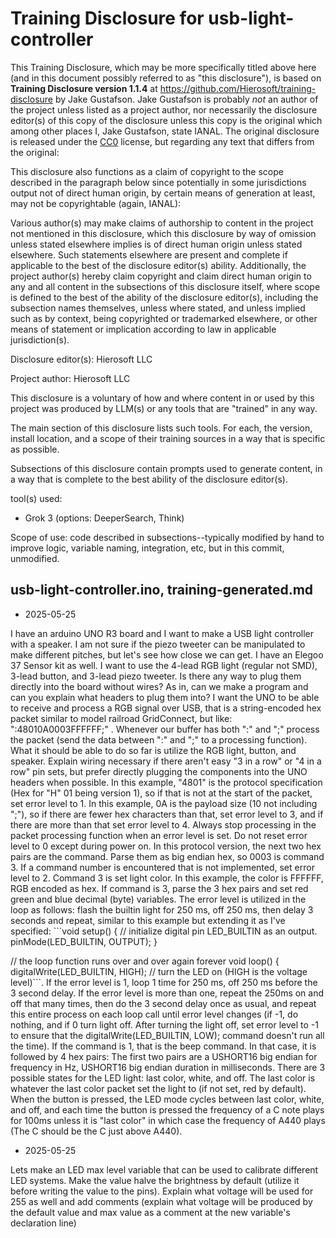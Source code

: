 # Training Disclosure for usb-light-controller
This Training Disclosure, which may be more specifically titled above here (and in this document possibly referred to as "this disclosure"), is based on **Training Disclosure version 1.1.4** at https://github.com/Hierosoft/training-disclosure by Jake Gustafson. Jake Gustafson is probably *not* an author of the project unless listed as a project author, nor necessarily the disclosure editor(s) of this copy of the disclosure unless this copy is the original which among other places I, Jake Gustafson, state IANAL. The original disclosure is released under the [CC0](https://creativecommons.org/public-domain/cc0/) license, but regarding any text that differs from the original:

This disclosure also functions as a claim of copyright to the scope described in the paragraph below since potentially in some jurisdictions output not of direct human origin, by certain means of generation at least, may not be copyrightable (again, IANAL):

Various author(s) may make claims of authorship to content in the project not mentioned in this disclosure, which this disclosure by way of omission unless stated elsewhere implies is of direct human origin unless stated elsewhere. Such statements elsewhere are present and complete if applicable to the best of the disclosure editor(s) ability. Additionally, the project author(s) hereby claim copyright and claim direct human origin to any and all content in the subsections of this disclosure itself, where scope is defined to the best of the ability of the disclosure editor(s), including the subsection names themselves, unless where stated, and unless implied such as by context, being copyrighted or trademarked elsewhere, or other means of statement or implication according to law in applicable jurisdiction(s).

Disclosure editor(s): Hierosoft LLC

Project author: Hierosoft LLC

This disclosure is a voluntary of how and where content in or used by this project was produced by LLM(s) or any tools that are "trained" in any way.

The main section of this disclosure lists such tools. For each, the version, install location, and a scope of their training sources in a way that is specific as possible.

Subsections of this disclosure contain prompts used to generate content, in a way that is complete to the best ability of the disclosure editor(s).

tool(s) used:
- Grok 3 (options: DeeperSearch, Think)

Scope of use: code described in subsections--typically modified by hand to improve logic, variable naming, integration, etc, but in this commit, unmodified.

## usb-light-controller.ino, training-generated.md
- 2025-05-25

I have an arduino UNO R3 board and I want to make a USB light controller with a speaker. I am not sure if the piezo tweeter can be manipulated to make different pitches, but let's see how close we can get. I have an Elegoo 37 Sensor kit as well. I want to use the 4-lead RGB light (regular not SMD), 3-lead button, and 3-lead piezo tweeter. Is there any way to plug them directly into the board without wires? As in, can we make a program and can you explain what headers to plug them into? I want the UNO to be able to receive and process a RGB signal over USB, that is a string-encoded hex packet similar to model railroad GridConnect, but like: ":48010A0003FFFFFF;" . Whenever our buffer has both ":" and ";" process the packet (send the data between ":" and ";" to a processing function). What it should be able to do so far is utilize the RGB light, button, and speaker. Explain wiring necessary if there aren't easy "3 in a row" or "4 in a row" pin sets, but prefer directly plugging the components into the UNO headers when possible. In this example, "4801" is the protocol specification (Hex for "H" 01 being version 1), so if that is not at the start of the packet, set error level to 1. In this example, 0A is the payload size (10 not including ";"), so if there are fewer hex characters than that, set error level to 3, and if there are more than that set error level to 4. Always stop processing in the packet processing function when an error level is set. Do not reset error level to 0 except during power on. In this protocol version, the next two hex pairs are the command. Parse them as big endian hex, so 0003 is command 3. If a command number is encountered that is not implemented, set error level to 2. Command 3 is set light color. In this example, the color is FFFFFF, RGB encoded as hex. If command is 3, parse the 3 hex pairs and set red green and blue decimal (byte) variables. The error level is utilized in the loop as follows: flash the builtin light for 250 ms, off 250 ms, then delay 3 seconds and repeat, similar to this example but extending it as I've specified: ```void setup() {
  // initialize digital pin LED_BUILTIN as an output.
  pinMode(LED_BUILTIN, OUTPUT);
}

// the loop function runs over and over again forever
void loop() {
  digitalWrite(LED_BUILTIN, HIGH);   // turn the LED on (HIGH is the voltage level)```. If the error level is 1, loop 1 time for 250 ms, off 250 ms before the 3 second delay. If the error level is more than one, repeat the 250ms on and off that many times, then do the 3 second delay once as usual, and repeat this entire process on each loop call until error level changes (if -1, do nothing, and if 0 turn light off. After turning the light off, set error level to -1 to ensure that the digitalWrite(LED_BUILTIN, LOW); command doesn't run all the time). If the command is 1, that is the beep command. In that case, it is followed by 4 hex pairs: The first two pairs are a USHORT16 big endian for frequency in Hz, USHORT16 big endian duration in milliseconds. There are 3 possible states for the LED light: last color, white, and off. The last color is whatever the last color packet set the light to (if not set, red by default). When the button is pressed, the LED mode cycles between last color, white, and off, and each time the button is pressed the frequency of a C note plays for 100ms unless it is "last color" in which case the frequency of A440 plays (The C should be the C just above A440).

- 2025-05-25

Lets make an LED max level variable that can be used to calibrate different LED systems. Make the value halve the brightness by default (utilize it before writing the value to the pins). Explain what voltage will be used for 255 as well and add comments (explain what voltage will be produced by the default value and max value as a comment at the new variable's declaration line)
